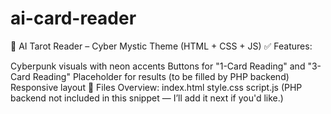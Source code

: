# ai-card-reader
🔮 AI Tarot Reader – Cyber Mystic Theme (HTML + CSS + JS)
✅ Features:

Cyberpunk visuals with neon accents
Buttons for "1-Card Reading" and "3-Card Reading"
Placeholder for results (to be filled by PHP backend)
Responsive layout
🧩 Files Overview:
index.html
style.css
script.js
(PHP backend not included in this snippet — I’ll add it next if you'd like.)
